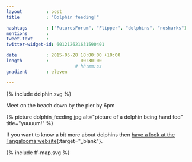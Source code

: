 ```yaml
---
layout         : post
title          : "Dolphin feeding!"

hashtags       : ["FuturesForum", "Flipper", "dolphins", "nosharks"]
mentions       :
tweet-text     :
twitter-widget-id: 601212621631590401

date           : 2015-05-28 18:00:00 +10:00
length         :            00:30:00
                          # hh:mm:ss
gradient       : eleven

---
```

{% include dolphin.svg %}

Meet on the beach down by the pier by 6pm

{% picture dolphin_feeding.jpg alt="picture of a dolphin being hand fed" title="yuuuum!" %}

If you want to know a bit more about dolphins then [have a look at the Tangalooma website](http://www.tangalooma.com/info/dolphin_feeding/){:target="_blank"}.


<div class="the-map">{% include ff-map.svg %}</div>
